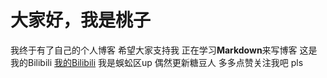 # 大家好，我是桃子
我终于有了自己的个人博客
希望大家支持我
正在学习**Markdown**来写博客
这是我的Bilibili [我的Bilibili](https://space.bilibili.com/1650822757 "你干嘛~")
我是蜈蚣区up
偶然更新糖豆人
多多点赞关注我吧
pls
